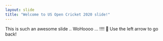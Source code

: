 ```yaml
---
layout: slide
title: "Welcome to US Open Cricket 2020 slide!"
---
```

This is such an awesome slide .. WoHoooo ... !!!! :tada:
Use the left arrow to go back!
